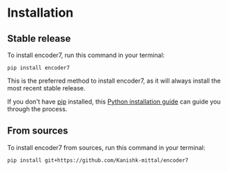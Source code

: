 # Installation

## Stable release

To install encoder7, run this command in your terminal:

```
pip install encoder7
```

This is the preferred method to install encoder7, as it will always install the most recent stable release.

If you don't have [pip](https://pip.pypa.io) installed, this [Python installation guide](http://docs.python-guide.org/en/latest/starting/installation/) can guide you through the process.

## From sources

To install encoder7 from sources, run this command in your terminal:

```
pip install git+https://github.com/Kanishk-mittal/encoder7
```
